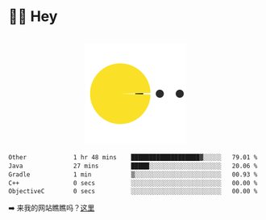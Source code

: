 
# 👋🏻 Hey
<div align="center">
	<br>
	<img src="https://raw.githubusercontent.com/Aniket965/Aniket965/master/pacman.svg?sanitize=true" width="200" height="200">
	<br>
</div>

<!--START_SECTION:waka-->

```txt
Other             1 hr 48 mins    ███████████████████▓░░░░░   79.01 %
Java              27 mins         █████░░░░░░░░░░░░░░░░░░░░   20.06 %
Gradle            1 min           ▒░░░░░░░░░░░░░░░░░░░░░░░░   00.93 %
C++               0 secs          ░░░░░░░░░░░░░░░░░░░░░░░░░   00.00 %
ObjectiveC        0 secs          ░░░░░░░░░░░░░░░░░░░░░░░░░   00.00 %
```

<!--END_SECTION:waka-->

 ➡️  来我的网站瞧瞧吗？[这里](https://www.shaolongfei.com)

